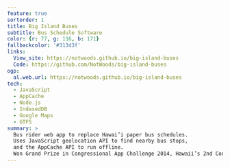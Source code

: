 ```yaml
---
feature: true
sortorder: 1
title: Big Island Buses
subtitle: Bus Schedule Software
color: {r: 77, g: 116, b: 171}
fallbackcolor: '#313d3f'
links:
  View_site: https://notwoods.github.io/big-island-buses
  Code: https://github.com/NotWoods/big-island-buses
ogp:
  al.web.url: https://notwoods.github.io/big-island-buses
tech:
  - JavaScript
  - AppCache
  - Node.js
  - IndexedDB
  - Google Maps
  - GTFS
summary: >
  Bus rider web app to replace Hawai’i paper bus schedules.
  Uses JavaScript geolocation API to find nearby bus stops,
  and the AppCache API to run offline.
  Won Grand Prize in Congressional App Challenge 2014, Hawaii’s 2nd Congressional District.
---
```

